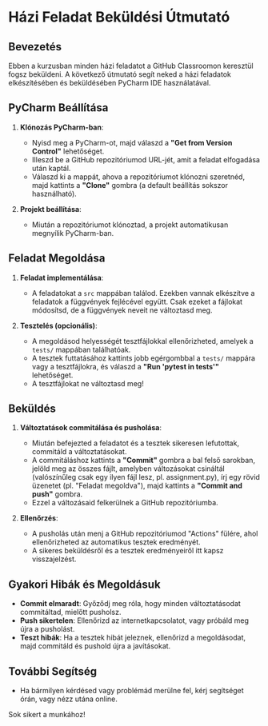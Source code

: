 # Házi Feladat Beküldési Útmutató

## Bevezetés

Ebben a kurzusban minden házi feladatot a GitHub Classroomon keresztül fogsz beküldeni. A következő útmutató segít neked a házi feladatok elkészítésében és beküldésében PyCharm IDE használatával.

## PyCharm Beállítása

1. **Klónozás PyCharm-ban**:
   - Nyisd meg a PyCharm-ot, majd válaszd a **"Get from Version Control"** lehetőséget.
   - Illeszd be a GitHub repozitóriumod URL-jét, amit a feladat elfogadása után kaptál.
   - Válaszd ki a mappát, ahova a repozitóriumot klónozni szeretnéd, majd kattints a **"Clone"** gombra (a default beállítás sokszor használható).

2. **Projekt beállítása**:
   - Miután a repozitóriumot klónoztad, a projekt automatikusan megnyílik PyCharm-ban.

## Feladat Megoldása

1. **Feladat implementálása**:
   - A feladatokat a `src` mappában találod. Ezekben vannak elkészítve a feladatok a függvények fejlécével együtt. Csak ezeket a fájlokat módosítsd, de a függvények neveit ne változtasd meg. 

2. **Tesztelés (opcionális)**:
   - A megoldásod helyességét tesztfájlokkal ellenőrizheted, amelyek a `tests/` mappában találhatóak.
   - A tesztek futtatásához kattints jobb egérgombbal a `tests/` mappára vagy a tesztfájlokra, és válaszd a **"Run 'pytest in tests'"** lehetőséget.
   - A tesztfájlokat ne változtasd meg!

## Beküldés

1. **Változtatások commitálása és pusholása**:
   - Miután befejezted a feladatot és a tesztek sikeresen lefutottak, commitáld a változtatásokat.
   - A commitáláshoz kattints a **"Commit"** gombra a bal felső sarokban, jelöld meg az összes fájlt, amelyben változásokat csináltál (valószínűleg csak egy ilyen fájl lesz, pl. assignment.py), írj egy rövid üzenetet (pl. "Feladat megoldva"), majd kattints a **"Commit and push"** gombra.
   - Ezzel a változásaid felkerülnek a GitHub repozitóriumba.

2. **Ellenőrzés**:
   - A pusholás után menj a GitHub repozitóriumod "Actions" fülére, ahol ellenőrizheted az automatikus tesztek eredményét.
   - A sikeres beküldésről és a tesztek eredményeiről itt kapsz visszajelzést.

## Gyakori Hibák és Megoldásuk

- **Commit elmaradt**: Győződj meg róla, hogy minden változtatásodat commitáltad, mielőtt pusholsz.
- **Push sikertelen**: Ellenőrizd az internetkapcsolatot, vagy próbáld meg újra a pusholást.
- **Teszt hibák**: Ha a tesztek hibát jeleznek, ellenőrizd a megoldásodat, majd commitáld és pushold újra a javításokat.

## További Segítség

- Ha bármilyen kérdésed vagy problémád merülne fel, kérj segítséget órán, vagy nézz utána online.

Sok sikert a munkához!
